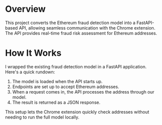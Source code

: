 # Overview

This project converts the Ethereum fraud detection model into a FastAPI-based API, allowing seamless communication with the Chrome extension. The API provides real-time fraud risk assessment for Ethereum addresses.

# How It Works

I wrapped the existing fraud detection model in a FastAPI application. Here's a quick rundown:

1. The model is loaded when the API starts up.
2. Endpoints are set up to accept Ethereum addresses.
3. When a request comes in, the API processes the address through our model.
4. The result is returned as a JSON response.

This setup lets the Chrome extension quickly check addresses without needing to run the full model locally.
